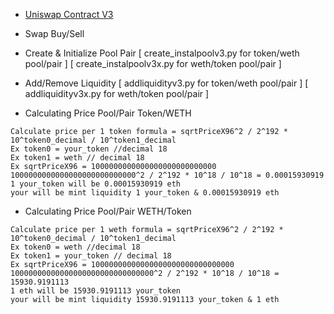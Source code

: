 - [Uniswap Contract V3](https://docs.uniswap.org/contracts/v3/reference/deployments)
- Swap Buy/Sell
- Create & Initialize Pool Pair [ create_instalpoolv3.py for token/weth pool/pair ] [ create_instalpoolv3x.py for weth/token pool/pair ]
- Add/Remove Liquidity [ addliquidityv3.py for token/weth pool/pair ] [ addliquidityv3x.py for weth/token pool/pair ]

- Calculating Price Pool/Pair Token/WETH
```
Calculate price per 1 token formula = sqrtPriceX96^2 / 2^192 * 10^token0_decimal / 10^token1_decimal
Ex token0 = your_token //decimal 18
Ex token1 = weth // decimal 18
Ex sqrtPriceX96 = 1000000000000000000000000000
1000000000000000000000000000^2 / 2^192 * 10^18 / 10^18 = 0.00015930919
1 your_token will be 0.00015930919 eth
your will be mint liquidity 1 your_token & 0.00015930919 eth
```

- Calculating Price Pool/Pair WETH/Token
```
Calculate price per 1 weth formula = sqrtPriceX96^2 / 2^192 * 10^token0_decimal / 10^token1_decimal
Ex token0 = weth //decimal 18
Ex token1 = your_token // decimal 18
Ex sqrtPriceX96 = 10000000000000000000000000000000
10000000000000000000000000000000^2 / 2^192 * 10^18 / 10^18 = 15930.9191113
1 eth will be 15930.9191113 your_token
your will be mint liquidity 15930.9191113 your_token & 1 eth
```

